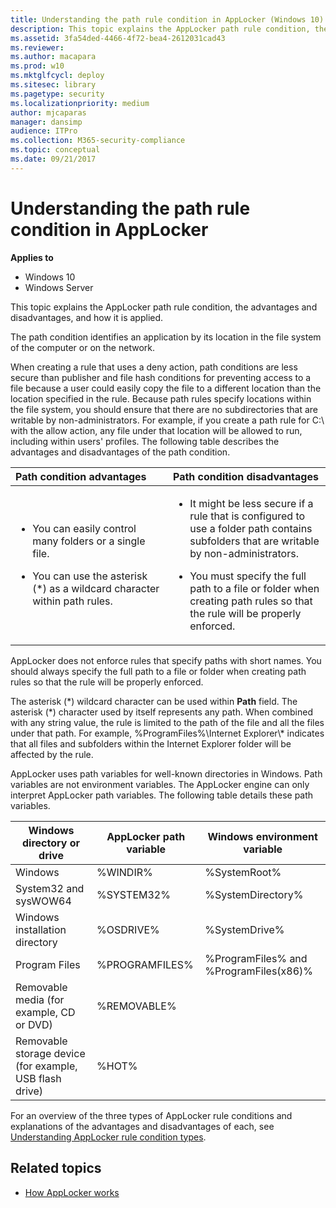 ```yaml
---
title: Understanding the path rule condition in AppLocker (Windows 10)
description: This topic explains the AppLocker path rule condition, the advantages and disadvantages, and how it is applied.
ms.assetid: 3fa54ded-4466-4f72-bea4-2612031cad43
ms.reviewer: 
ms.author: macapara
ms.prod: w10
ms.mktglfcycl: deploy
ms.sitesec: library
ms.pagetype: security
ms.localizationpriority: medium
author: mjcaparas
manager: dansimp
audience: ITPro
ms.collection: M365-security-compliance
ms.topic: conceptual
ms.date: 09/21/2017
---
```


# Understanding the path rule condition in AppLocker

**Applies to**
 -   Windows 10 
 -   Windows Server

This topic explains the AppLocker path rule condition, the advantages and disadvantages, and how it is applied.

The path condition identifies an application by its location in the file system of the computer or on the network.

When creating a rule that uses a deny action, path conditions are less secure than publisher and file hash conditions for preventing access to a file because a user could easily copy the file to a different location than the location specified in the rule. Because path rules specify locations within the file system, you should ensure that there are no subdirectories that are writable by non-administrators. For example, if you create a path rule for C:\\ with the allow action, any file under that location will be allowed to run, including within users' profiles. The following table describes the advantages and disadvantages of the path condition.

<table>
<colgroup>
<col width="50%" />
<col width="50%" />
</colgroup>
<thead>
<tr class="header">
<th align="left">Path condition advantages</th>
<th align="left">Path condition disadvantages</th>
</tr>
</thead>
<tbody>
<tr class="odd">
<td align="left"><ul>
<li><p>You can easily control many folders or a single file.</p></li>
<li><p>You can use the asterisk (*) as a wildcard character within path rules.</p></li>
</ul></td>
<td align="left"><ul>
<li><p>It might be less secure if a rule that is configured to use a folder path contains subfolders that are writable by non-administrators.</p></li>
<li><p>You must specify the full path to a file or folder when creating path rules so that the rule will be properly enforced.</p></li>
</ul></td>
</tr>
</tbody>
</table>

AppLocker does not enforce rules that specify paths with short names. You should always specify the full path to a file or folder when creating path rules so that the rule will be properly enforced.

The asterisk (\*) wildcard character can be used within **Path** field. The asterisk (\*) character used by itself represents any path. When combined with any string value, the rule is limited to the path of the file and all the files under that path. For example, %ProgramFiles%\\Internet Explorer\\\* indicates that all files and subfolders within the Internet Explorer folder will be affected by the rule.

AppLocker uses path variables for well-known directories in Windows. Path variables are not environment variables. The AppLocker engine can only interpret AppLocker path variables. The following table details these path variables.


|               Windows directory or drive                | AppLocker path variable |      Windows environment variable      |
|---------------------------------------------------------|-------------------------|----------------------------------------|
|                         Windows                         |        %WINDIR%         |              %SystemRoot%              |
|                  System32 and sysWOW64                  |       %SYSTEM32%        |           %SystemDirectory%            |
|             Windows installation directory              |        %OSDRIVE%        |             %SystemDrive%              |
|                      Program Files                      |     %PROGRAMFILES%      | %ProgramFiles% and %ProgramFiles(x86)% |
|        Removable media (for example, CD or DVD)         |       %REMOVABLE%       |                                        |
| Removable storage device (for example, USB flash drive) |          %HOT%          |                                        |

For an overview of the three types of AppLocker rule conditions and explanations of the advantages and disadvantages of each, see [Understanding AppLocker rule condition types](understanding-applocker-rule-condition-types.md).

## Related topics

- [How AppLocker works](how-applocker-works-techref.md)
